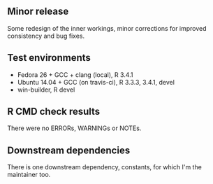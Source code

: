 ## Minor release

Some redesign of the inner workings, minor corrections for improved consistency and bug fixes.

## Test environments

* Fedora 26 + GCC + clang (local), R 3.4.1
* Ubuntu 14.04 + GCC (on travis-ci), R 3.3.3, 3.4.1, devel
* win-builder, R devel

## R CMD check results

There were no ERRORs, WARNINGs or NOTEs.

## Downstream dependencies

There is one downstream dependency, constants, for which I'm the maintainer too.
